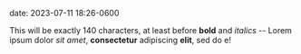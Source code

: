 date: 2023-07-11 18:26-0600

This will be exactly 140 characters, at least before **bold** and *italics* -- Lorem ipsum dolor *sit amet*, **consectetur** adipiscing **elit**, sed do e!
